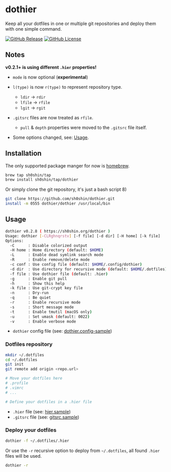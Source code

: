 # dothier

Keep all your dotfiles in one or multiple git repositories and deploy them with
one simple command.

[![GitHub Release](https://img.shields.io/github/v/release/sh0shin/dothier)](https://github.com/sh0shin/dothier/releases)
[![GitHub License](https://img.shields.io/github/license/sh0shin/dothier)](https://github.com/sh0shin/dothier/blob/master/LICENSE)

## Notes

**v0.2.1+ is using different `.hier` properties!**

* `mode` is now optional (**experimental**)

* `l(type)` is now `r(type)` to represent repository type.
  * `ldir` -> `rdir`
  * `lfile` -> `rfile`
  * `lgit` -> `rgit`

* `.gitsrc` files are now treated as `rfile`.
  * `pull` & `depth` properties were moved to the `.gitsrc` file itself.

* Some options changed, see: [Usage](#usage).

## Installation

The only supported package manger for now is [homebrew](https://brew.sh).

```sh
brew tap sh0shin/tap
brew install sh0shin/tap/dothier
```

Or simply clone the git repository, it's just a bash script 8)

```sh
git clone https://github.com/sh0shin/dothier.git
install -m 0555 dothier/dothier /usr/local/bin
```

## Usage

```sh
dothier v0.2.8 ( https://sh0shin.org/dothier )
Usage: dothier [-CLRghnqrstv] [-f file] [-d dir] [-H home] [-k file]
Options:
  -C      : Disable colorized output
  -H home : Home directory (default: $HOME)
  -L      : Enable dead symlink search mode
  -R      : Enable remove/delete mode
  -c conf : Use config file (default: $HOME/.config/dothier)
  -d dir  : Use directory for recursive mode (default: $HOME/.dotfiles)
  -f file : Use dothier file (default: .hier)
  -g      : Enable git pull
  -h      : Show this help
  -k file : Use git-crypt key file
  -n      : Dry-run
  -q      : Be quiet
  -r      : Enable recursive mode
  -s      : Short message mode
  -t      : Enable tmutil (macOS only)
  -u      : Set umask (default: 0022)
  -v      : Enable verbose mode
```

* `dothier` config file (see: [dothier.config-sample](dothier.config-sample))

### Dotfiles repository

```sh
mkdir ~/.dotfiles
cd ~/.dotfiles
git init
git remote add origin <repo.url>

# Move your dotfiles here
# .profile
# .vimrc
# ...

# Define your dotfiles in a .hier file
```

* `.hier` file (see: [hier.sample](hier.sample))
* `.gitsrc` file (see: [gitsrc.sample](gitsrc.sample))

### Deploy your dotfiles

```sh
dothier -f ~/.dotfiles/.hier
```

Or use the `-r` recursive option to deploy from `~/.dotfiles`,
all found `.hier` files will be used.

```sh
dothier -r
```
